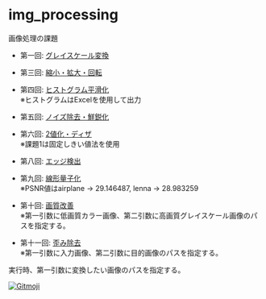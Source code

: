 # img_processing
画像処理の課題

- 第一回: [グレイスケール変換](https://github.com/yutachaan/img_processing/tree/master/grayscale)

- 第三回: [縮小・拡大・回転](https://github.com/yutachaan/img_processing/tree/master/scaling_and_rotation)

- 第四回: [ヒストグラム平滑化](https://github.com/yutachaan/img_processing/tree/master/histogram)  
  ※ヒストグラムはExcelを使用して出力

- 第五回: [ノイズ除去・鮮鋭化](https://github.com/yutachaan/img_processing/tree/master/denoise_and_sharp)

- 第六回: [2値化・ディザ](https://github.com/yutachaan/img_processing/tree/master/binarize_and_dither)  
  ※課題1は固定しきい値法を使用

- 第八回: [エッジ検出](https://github.com/yutachaan/img_processing/tree/master/edge_detection)

- 第九回: [線形量子化](https://github.com/yutachaan/img_processing/tree/master/linear_quantization)  
  ※PSNR値はairplane → 29.146487, lenna → 28.983259

- 第十回: [画質改善](https://github.com/yutachaan/img_processing/tree/master/quality_improvement)  
  ※第一引数に低画質カラー画像、第二引数に高画質グレイスケール画像のパスを指定する。

- 第十一回: [歪み除去](https://github.com/yutachaan/img_processing/tree/master/affine_transformation)  
  ※第一引数に入力画像、第二引数に目的画像のパスを指定する。

実行時、第一引数に変換したい画像のパスを指定する。

<a href="https://gitmoji.carloscuesta.me">
  <img src="https://img.shields.io/badge/gitmoji-%20😜%20😍-FFDD67.svg?style=flat-square" alt="Gitmoji">
</a>
